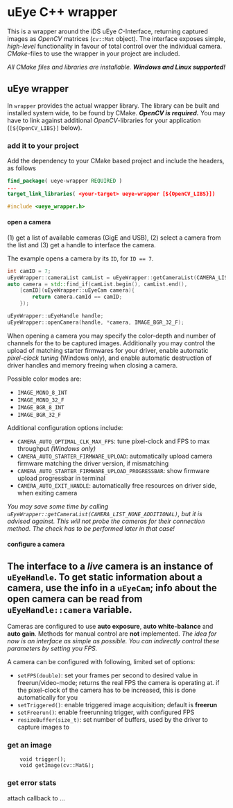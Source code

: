 # uEye C++ wrapper
This is a wrapper around the iDS uEye *C*-Interface, returning captured images as *OpenCV* matrices (`cv::Mat` object). The interface exposes simple, *high-level* functionality in favour of total control over the individual camera. *CMake*-files to use the wrapper in your project are included. 

*All CMake files and libraries are installable. **Windows and Linux supported!***


## uEye wrapper
In `wrapper` provides the actual wrapper library. The library can be built and installed system wide, to be found by CMake. ***OpenCV is required.*** You may have to link against additional *OpenCV*-libraries for your application (`[${OpenCV_LIBS}]` below).
### add it to your project
Add the dependency to your CMake based project and include the headers, as follows
```cmake
find_package( ueye-wrapper REQUIRED )
...
target_link_libraries( <your-target> ueye-wrapper [${OpenCV_LIBS}])

```
```c++
#include <ueye_wrapper.h>
```
#### open a camera
(1) get a list of available cameras (GigE and USB), (2) select a camera from the list and (3) get a handle to interface the camera.

The example opens a camera by its `ID`, for `ID == 7`.

```c++
int camID = 7;
uEyeWrapper::cameraList camList = uEyeWrapper::getCameraList(CAMERA_LIST_WITH_CONNECTION_INFO);
auto camera = std::find_if(camList.begin(), camList.end(),
    [camID](uEyeWrapper::uEyeCam camera){
        return camera.camId == camID;
    });

uEyeWrapper::uEyeHandle handle;
uEyeWrapper::openCamera(handle, *camera, IMAGE_BGR_32_F);
```

When opening a camera you may specify the color-depth and number of channels for the to be captured images. Additionally you may control the upload of matching starter firmwares for your driver, enable automatic *pixel-clock tuning* (Windows only), and enable automatic destruction of driver handles and memory freeing when closing a camera.

Possible color modes are:
* `IMAGE_MONO_8_INT`
* `IMAGE_MONO_32_F`
* `IMAGE_BGR_8_INT`
* `IMAGE_BGR_32_F`

Additional configuration options include:
* `CAMERA_AUTO_OPTIMAL_CLK_MAX_FPS`: tune pixel-clock and FPS to max throughput *(Windows only)*
* `CAMERA_AUTO_STARTER_FIRMWARE_UPLOAD`: automatically upload camera firmware matching the driver version, if mismatching
* `CAMERA_AUTO_STARTER_FIRMWARE_UPLOAD_PROGRESSBAR`: show firmware upload progressbar in terminal
* `CAMERA_AUTO_EXIT_HANDLE`: automatically free resources on driver side, when exiting camera

*You may save some time by calling `uEyeWrapper::getCameraList(CAMERA_LIST_NONE_ADDITIONAL)`, but it is advised against. This will not probe the cameras for their connection method. The check has to be performed later in that case!*

#### configure a camera
The interface to a *live* camera is an instance of `uEyeHandle`. To get static information about a camera, use the info in a `uEyeCam`; info about the open camera can be read from `uEyeHandle::camera` variable.
---
Cameras are configured to use **auto exposure**, **auto white-balance** and **auto gain**. Methods for manual control are **not** implemented. *The idea for now is an  interface as simple as possible. You can indirectly control these parameters by setting you FPS.*

A camera can be configured with following, limited set of options:
* `setFPS(double)`: set your frames per second to desired value in freerun/video-mode; returns the real FPS the camera is operating at. if the pixel-clock of the camera has to be increased, this is done automatically for you
* `setTriggered()`: enable triggered image acquisition; default is **freerun**
* `setFreerun()`: enable freerunning trigger, with configured FPS
* `resizeBuffer(size_t)`: set number of buffers, used by the driver to capture images to

### get an image
        void trigger();
        void getImage(cv::Mat&);


### get error stats
attach callback to ...



